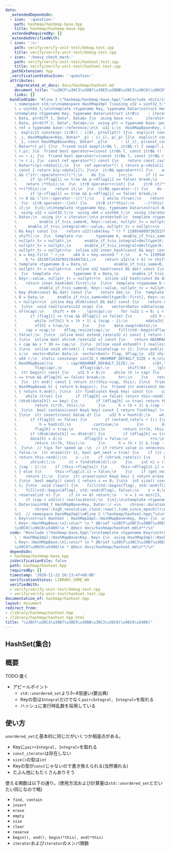 ```yaml
---
data:
  _extendedDependsOn:
  - icon: ':question:'
    path: hashmap/hashmap-base.hpp
    title: hashmap/hashmap-base.hpp
  _extendedRequiredBy: []
  _extendedVerifiedWith:
  - icon: ':x:'
    path: verify/verify-unit-test/debug.test.cpp
    title: verify/verify-unit-test/debug.test.cpp
  - icon: ':heavy_check_mark:'
    path: verify/verify-unit-test/hashset.test.cpp
    title: verify/verify-unit-test/hashset.test.cpp
  _pathExtension: hpp
  _verificationStatusIcon: ':question:'
  attributes:
    _deprecated_at_docs: docs/hashmap/hashset.md
    document_title: "\u30CF\u30C3\u30B7\u30E5\u30BB\u30C3\u30C8(\u96C6\u5408)"
    links: []
  bundledCode: "#line 2 \"hashmap/hashmap-base.hpp\"\n#include <bits/stdc++.h>\nusing\
    \ namespace std;\n\nnamespace HashMapImpl {\nusing u32 = uint32_t;\nusing u64\
    \ = uint64_t;\n\ntemplate <typename Key, typename Data>\nstruct HashMapBase;\n\
    \ntemplate <typename Key, typename Data>\nstruct itrB\n    : iterator<bidirectional_iterator_tag,\
    \ Data, ptrdiff_t, Data*, Data&> {\n  using base =\n      iterator<bidirectional_iterator_tag,\
    \ Data, ptrdiff_t, Data*, Data&>;\n  using ptr = typename base::pointer;\n  using\
    \ ref = typename base::reference;\n\n  u32 i;\n  HashMapBase<Key, Data>* p;\n\n\
    \  explicit constexpr itrB() : i(0), p(nullptr) {}\n  explicit constexpr itrB(u32\
    \ _i, HashMapBase<Key, Data>* _p) : i(_i), p(_p) {}\n  explicit constexpr itrB(u32\
    \ _i, const HashMapBase<Key, Data>* _p)\n      : i(_i), p(const_cast<HashMapBase<Key,\
    \ Data>*>(_p)) {}\n  friend void swap(itrB& l, itrB& r) { swap(l.i, r.i), swap(l.p,\
    \ r.p); }\n  friend bool operator==(const itrB& l, const itrB& r) { return l.i\
    \ == r.i; }\n  friend bool operator!=(const itrB& l, const itrB& r) { return l.i\
    \ != r.i; }\n  const ref operator*() const {\n    return const_cast<const HashMapBase<Key,\
    \ Data>*>(p)->data[i];\n  }\n  ref operator*() { return p->data[i]; }\n  ptr operator->()\
    \ const { return &(p->data[i]); }\n\n  itrB& operator++() {\n    assert(i != p->cap\
    \ && \"itr::operator++()\");\n    do {\n      i++;\n      if (i == p->cap) break;\n\
    \      if (p->flag[i] == true && p->dflag[i] == false) break;\n    } while (true);\n\
    \    return (*this);\n  }\n  itrB operator++(int) {\n    itrB it(*this);\n   \
    \ ++(*this);\n    return it;\n  }\n  itrB& operator--() {\n    do {\n      i--;\n\
    \      if (p->flag[i] == true && p->dflag[i] == false) break;\n      assert(i\
    \ != 0 && \"itr::operator--()\");\n    } while (true);\n    return (*this);\n\
    \  }\n  itrB operator--(int) {\n    itrB it(*this);\n    --(*this);\n    return\
    \ it;\n  }\n};\n\ntemplate <typename Key, typename Data>\nstruct HashMapBase {\n\
    \  using u32 = uint32_t;\n  using u64 = uint64_t;\n  using iterator = itrB<Key,\
    \ Data>;\n  using itr = iterator;\n\n protected:\n  template <typename K,\n  \
    \          enable_if_t<is_same<K, Key>::value, nullptr_t> = nullptr,\n       \
    \     enable_if_t<is_integral<K>::value, nullptr_t> = nullptr>\n  inline u32 inner_hash(const\
    \ K& key) const {\n    return u32((u64(key ^ r) * 11995408973635179863ULL) >>\
    \ shift);\n  }\n  template <\n      typename K, enable_if_t<is_same<K, Key>::value,\
    \ nullptr_t> = nullptr,\n      enable_if_t<is_integral<decltype(K::first)>::value,\
    \ nullptr_t> = nullptr,\n      enable_if_t<is_integral<decltype(K::second)>::value,\
    \ nullptr_t> = nullptr>\n  inline u32 inner_hash(const K& key) const {\n    u64\
    \ a = key.first ^ r;\n    u64 b = key.second ^ r;\n    a *= 11995408973635179863ULL;\n\
    \    b *= 10150724397891781847ULL;\n    return u32((a + b) >> shift);\n  }\n \
    \ template <typename D = Data,\n            enable_if_t<is_same<D, Key>::value,\
    \ nullptr_t> = nullptr>\n  inline u32 hash(const D& dat) const {\n    return inner_hash(dat);\n\
    \  }\n  template <\n      typename D = Data,\n      enable_if_t<is_same<decltype(D::first),\
    \ Key>::value, nullptr_t> = nullptr>\n  inline u32 hash(const D& dat) const {\n\
    \    return inner_hash(dat.first);\n  }\n\n  template <typename D = Data,\n  \
    \          enable_if_t<is_same<D, Key>::value, nullptr_t> = nullptr>\n  inline\
    \ Key dtok(const D& dat) const {\n    return dat;\n  }\n  template <\n      typename\
    \ D = Data,\n      enable_if_t<is_same<decltype(D::first), Key>::value, nullptr_t>\
    \ = nullptr>\n  inline Key dtok(const D& dat) const {\n    return dat.first;\n\
    \  }\n\n  void reallocate(u32 ncap) {\n    vector<Data> ndata(ncap);\n    vector<bool>\
    \ nf(ncap);\n    shift = 64 - __lg(ncap);\n    for (u32 i = 0; i < cap; i++) {\n\
    \      if (flag[i] == true && dflag[i] == false) {\n        u32 h = hash(data[i]);\n\
    \        while (nf[h]) h = (h + 1) & (ncap - 1);\n        ndata[h] = data[i];\n\
    \        nf[h] = true;\n      }\n    }\n    data.swap(ndata);\n    flag.swap(nf);\n\
    \    cap = ncap;\n    dflag.resize(cap);\n    fill(std::begin(dflag), std::end(dflag),\
    \ false);\n  }\n\n  inline bool extend_rate(u32 x) const { return x * 2 >= cap;\
    \ }\n\n  inline bool shrink_rate(u32 x) const {\n    return HASHMAP_DEFAULT_SIZE\
    \ < cap && x * 10 <= cap;\n  }\n\n  inline void extend() { reallocate(cap << 1);\
    \ }\n\n  inline void shrink() { reallocate(cap >> 1); }\n\n public:\n  u32 cap,\
    \ s;\n  vector<Data> data;\n  vector<bool> flag, dflag;\n  u32 shift;\n  static\
    \ u64 r;\n  static constexpr uint32_t HASHMAP_DEFAULT_SIZE = 4;\n\n  explicit\
    \ HashMapBase()\n      : cap(HASHMAP_DEFAULT_SIZE),\n        s(0),\n        data(cap),\n\
    \        flag(cap),\n        dflag(cap),\n        shift(64 - __lg(cap)) {}\n\n\
    \  itr begin() const {\n    u32 h = 0;\n    while (h != cap) {\n      if (flag[h]\
    \ == true && dflag[h] == false) break;\n      h++;\n    }\n    return itr(h, this);\n\
    \  }\n  itr end() const { return itr(this->cap, this); }\n\n  friend itr begin(const\
    \ HashMapBase& h) { return h.begin(); }\n  friend itr end(const HashMapBase& h)\
    \ { return h.end(); }\n\n  itr find(const Key& key) const {\n    u32 h = inner_hash(key);\n\
    \    while (true) {\n      if (flag[h] == false) return this->end();\n      if\
    \ (dtok(data[h]) == key) {\n        if (dflag[h] == true) return this->end();\n\
    \        return itr(h, this);\n      }\n      h = (h + 1) & (cap - 1);\n    }\n\
    \  }\n\n  bool contain(const Key& key) const { return find(key) != this->end();\
    \ }\n\n  itr insert(const Data& d) {\n    u32 h = hash(d);\n    while (true) {\n\
    \      if (flag[h] == false) {\n        if (extend_rate(s + 1)) {\n          extend();\n\
    \          h = hash(d);\n          continue;\n        }\n        data[h] = d;\n\
    \        flag[h] = true;\n        ++s;\n        return itr(h, this);\n      }\n\
    \      if (dtok(data[h]) == dtok(d)) {\n        if (dflag[h] == true) {\n    \
    \      data[h] = d;\n          dflag[h] = false;\n          ++s;\n        }\n\
    \        return itr(h, this);\n      }\n      h = (h + 1) & (cap - 1);\n    }\n\
    \  }\n\n  // tips for speed up :\n  // if return value is unnecessary, make argument_2\
    \ false.\n  itr erase(itr it, bool get_next = true) {\n    if (it == this->end())\
    \ return this->end();\n    s--;\n    if (shrink_rate(s)) {\n      Data d = data[it.i];\n\
    \      shrink();\n      it = find(dtok(d));\n    }\n    int ni = (it.i + 1) &\
    \ (cap - 1);\n    if (this->flag[ni]) {\n      this->dflag[it.i] = true;\n   \
    \ } else {\n      this->flag[it.i] = false;\n    }\n    if (get_next) ++it;\n\
    \    return it;\n  }\n\n  itr erase(const Key& key) { return erase(find(key));\
    \ }\n\n  bool empty() const { return s == 0; }\n\n  int size() const { return\
    \ s; }\n\n  void clear() {\n    fill(std::begin(flag), std::end(flag), false);\n\
    \    fill(std::begin(dflag), std::end(dflag), false);\n    s = 0;\n  }\n\n  void\
    \ reserve(int n) {\n    if (n <= 0) return;\n    n = 1 << min(23, __lg(n) + 2);\n\
    \    if (cap < u32(n)) reallocate(n);\n  }\n};\n\ntemplate <typename Key, typename\
    \ Data>\nuint64_t HashMapBase<Key, Data>::r =\n    chrono::duration_cast<chrono::nanoseconds>(\n\
    \        chrono::high_resolution_clock::now().time_since_epoch())\n        .count();\n\
    \n}  // namespace HashMapImpl\n#line 2 \"hashmap/hashset.hpp\"\n\ntemplate <typename\
    \ Key>\nstruct HashSet : HashMapImpl::HashMapBase<Key, Key> {\n  using HashMapImpl::HashMapBase<Key,\
    \ Key>::HashMapBase;\n};\n\n/* \n * @brief \u30CF\u30C3\u30B7\u30E5\u30BB\u30C3\
    \u30C8(\u96C6\u5408)\n * @docs docs/hashmap/hashset.md\n**/\n"
  code: "#include \"hashmap-base.hpp\"\n\ntemplate <typename Key>\nstruct HashSet\
    \ : HashMapImpl::HashMapBase<Key, Key> {\n  using HashMapImpl::HashMapBase<Key,\
    \ Key>::HashMapBase;\n};\n\n/* \n * @brief \u30CF\u30C3\u30B7\u30E5\u30BB\u30C3\
    \u30C8(\u96C6\u5408)\n * @docs docs/hashmap/hashset.md\n**/\n"
  dependsOn:
  - hashmap/hashmap-base.hpp
  isVerificationFile: false
  path: hashmap/hashset.hpp
  requiredBy: []
  timestamp: '2020-11-22 20:13:47+09:00'
  verificationStatus: LIBRARY_SOME_WA
  verifiedWith:
  - verify/verify-unit-test/debug.test.cpp
  - verify/verify-unit-test/hashset.test.cpp
documentation_of: hashmap/hashset.hpp
layout: document
redirect_from:
- /library/hashmap/hashset.hpp
- /library/hashmap/hashset.hpp.html
title: "\u30CF\u30C3\u30B7\u30E5\u30BB\u30C3\u30C8(\u96C6\u5408)"
---
```

## HashSet(集合)

## 概要

TODO:書く

- アピールポイント
  - `std::unordered_set`より3~4倍速い(要出典)
  - Keyの型は`Integral`だけでなく`pair<Integral, Integral>`を取れる
  - ハッシュに実行時乱数を採用している

## 使い方

`unordered_set`と基本的に同じだがいくつか相違点がある。
- Keyに`pair<Integral, Integral>`を取れる
- `const_iterator`は存在しない
- `size()`の型は`int`
- Keyの型が`const`じゃないので書き換えられる(当然壊れる)
- たぶん他にもたくさんありそう

使える関数は以下の通り。(使用方法および計算量は`std::unordered_set`とだいたい同じなので略)

- `find, contain`
- `insert`
- `erase`
- `empty`
- `size`
- `clear`
- `reserve`
- `begin(), end(), begin(*this), end(*this)`
- `iterator`および`iterator`のメンバ関数
